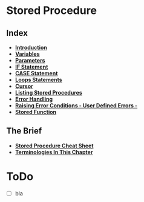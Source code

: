# Stored Procedure

## Index
* **[Introduction](./introduction.md)** <br>
* **[Variables](./variables.md)** <br>
* **[Parameters](./parameters.md)** <br>
* **[IF Statement](./if-statement.md)** <br>
* **[CASE Statement](./case-statement.md)** <br>
* **[Loops Statements](./loops-statements.md)** <br>
* **[Cursor](./cursor.md)** <br>
* **[Listing Stored Procedures](./listing-stored-procedures.md)** <br>
* **[Error Handling](./error-handling.md)** <br>
* **[Raising Error Conditions - User Defined Errors -](./raising-error-conditions.md)** <br>
* **[Stored Function](./stored-function.md)** <br>

## The Brief
* **[Stored Procedure Cheat Sheet](./stored-procedure-cheat-sheet.md)** <br>
* **[Terminologies In This Chapter](./terminology.md)** <br>

# ToDo
- [ ] bla
